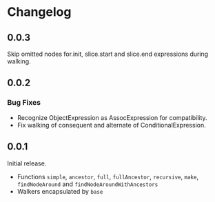 # Changelog

## 0.0.3

Skip omitted nodes for.init, slice.start and slice.end expressions during walking.

## 0.0.2

### Bug Fixes

* Recognize ObjectExpression as AssocExpression for compatibility.
* Fix walking of consequent and alternate of ConditionalExpression.

## 0.0.1

Initial release.

* Functions `simple`, `ancestor`, `full`, `fullAncestor`, `recursive`, `make`, `findNodeAround` and `findNodeAroundWithAncestors`
* Walkers encapsulated by `base`
